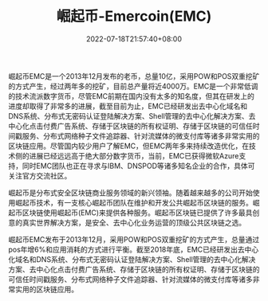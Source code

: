 ﻿---
weight: 
title: "崛起币-Emercoin(EMC)"
description: "崛起币EMC是一个2013年12月发布的老币，总量10亿，采用POW和POS双重挖矿的方式产生，经过两年多的挖矿，目前总产量将近4000万"
date: 2022-07-18T21:57:40+08:00
lastmod: 2022-07-18T16:45:40+08:00
draft: false
authors: ["浮尘"]
featuredImage: "jueqibi-emercoinemc.webp"
link: "https://emercoin.com/"
tags: ["数字代币","崛起币-Emercoin(EMC)"]
categories: ["navigation"]
navigation: ["数字代币"]
lightgallery: true
toc: true
pinned: false
recommend: false
recommend1: false
---
崛起币EMC是一个2013年12月发布的老币，总量10亿，采用POW和POS双重挖矿的方式产生，经过两年多的挖矿，目前总产量将近4000万。EMC是一个非常低调的技术流派数字货币，尽管EMC前期在国内没有太多的知名度，但其在研发上的进度却取得了非常多的进展，截至目前为止，EMC已经研发出去中心化域名和DNS系统、分布式无密码认证登陆解决方案、Shell管理的去中心化解决方案、去中心化点击付费广告系统、存储于区块链的所有权证明、存储于区块链的可信任时间戳服务、分布式网络种子文件追踪器、针对流媒体的微支付库等诸多非常实用的区块链应用。尽管国内较少用户了解EMC，但EMC两年多来持续改造优化，在技术侧的进展已经远远高于绝大部分数字货币，当前，EMC已获得微软Azure支持，同时EMC团队也正在寻求与IBM、DNSPOD等诸多知名企业的合作，具体可关注官方交流社区。

崛起币是分布式安全区块链商业服务领域的新兴领袖。随着越来越多的公司开始使用崛起币技术，有一支核心崛起币团队在维护和开发公共崛起币区块链的服务。崛起币区块链使用崛起币(EMC)来提供各种服务。崛起币区块链已提供了许多最具创意的真实世界解决方案，是安全、去中心化业务运营的顶级公共区块链之选。

崛起币EMC发布于2013年12月，采用POW和POS双重挖矿的方式产生，总量通过pos年增6%和应用消耗的方式进行平衡。截至2018年底，EMC已经研发出去中心化域名和DNS系统、分布式无密码认证登陆解决方案、Shell管理的去中心化解决方案、去中心化点击付费广告系统、存储于区块链的所有权证明、存储于区块链的可信任时间戳服务、分布式网络种子文件追踪器、针对流媒体的微支付库等诸多非常实用的区块链应用。